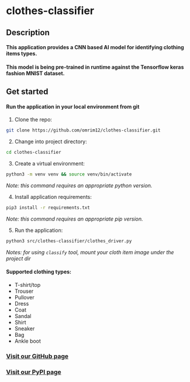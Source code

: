 # clothes-classifier
## Description
#### This application provides a CNN based AI model for identifying clothing items types.
#### This model is being pre-trained in runtime against the Tensorflow keras fashion MNIST dataset.

## Get started
#### Run the application in your local environment from git
1. Clone the repo:
```bash
git clone https://github.com/omrim12/clothes-classifier.git
```

2. Change into project directory:
```bash
cd clothes-classifier
```

3. Create a virtual environment:
```bash
python3 -m venv venv && source venv/bin/activate
```

*Note: this command requires an appropriate python version.*

4. Install application requirements:
```bash
pip3 install -r requirements.txt
```

*Note: this command requires an appropriate pip version.*

5. Run the application:
```bash
python3 src/clothes-classifier/clothes_driver.py
```

*Notes: for using `classify` tool, mount your cloth item image under the project dir*
#### Supported clothing types:
- T-shirt/top 
- Trouser
- Pullover 
- Dress 
- Coat 
- Sandal 
- Shirt 
- Sneaker 
- Bag 
- Ankle boot

### [Visit our GitHub page](https://github.com/omrim12/clothes-classifier)
### [Visit our PyPI page](https://test.pypi.org/project/clothes-classifier/1.0.2/)